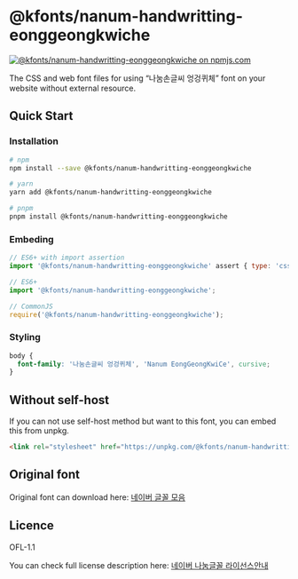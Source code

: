 # @kfonts/nanum-handwritting-eonggeongkwiche

[![@kfonts/nanum-handwritting-eonggeongkwiche on npmjs.com](https://img.shields.io/npm/v/%40kfonts%2Fnanum-handwritting-eonggeongkwiche)](https://www.npmjs.com/package/@kfonts/nanum-handwritting-eonggeongkwiche)

The CSS and web font files for using &OpenCurlyDoubleQuote;나눔손글씨 엉겅퀴체&CloseCurlyDoubleQuote; font on your website without external resource.

## Quick Start

### Installation

```sh
# npm
npm install --save @kfonts/nanum-handwritting-eonggeongkwiche

# yarn
yarn add @kfonts/nanum-handwritting-eonggeongkwiche

# pnpm
pnpm install @kfonts/nanum-handwritting-eonggeongkwiche
```

### Embeding

```js
// ES6+ with import assertion
import '@kfonts/nanum-handwritting-eonggeongkwiche' assert { type: 'css' };

// ES6+
import '@kfonts/nanum-handwritting-eonggeongkwiche';

// CommonJS
require('@kfonts/nanum-handwritting-eonggeongkwiche');
```

### Styling

```css
body {
  font-family: '나눔손글씨 엉겅퀴체', 'Nanum EongGeongKwiCe', cursive;
}
```

## Without self-host

If you can not use self-host method but want to this font, you can embed this from unpkg.

```html
<link rel="stylesheet" href="https://unpkg.com/@kfonts/nanum-handwritting-eonggeongkwiche/index.css" />
```

## Original font

Original font can download here: [네이버 글꼴 모음](https://hangeul.naver.com/font)

## Licence

OFL-1.1

You can check full license description here: [네이버 나눔글꼴 라이선스안내](https://help.naver.com/service/30016/contents/18088?osType=PC&lang=ko)
